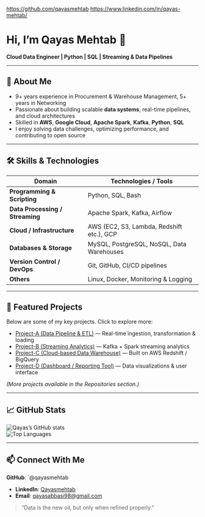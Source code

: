 https://github.com/qayasmehtab
https://www.linkedin.com/in/qayas-mehtab/
# Hi, I’m Qayas Mehtab 👋  
**Cloud Data Engineer | Python | SQL | Streaming & Data Pipelines**

---

## 📌 About Me

- 9+ years experience in Procurement & Warehouse Management, 5+ years in Networking  
- Passionate about building scalable **data systems**, real-time pipelines, and cloud architectures  
- Skilled in **AWS**, **Google Cloud**, **Apache Spark**, **Kafka**, **Python**, **SQL**  
- I enjoy solving data challenges, optimizing performance, and contributing to open source  

---

## 🛠️ Skills & Technologies

| Domain | Technologies / Tools |
|---|---|
| **Programming & Scripting** | Python, SQL, Bash |
| **Data Processing / Streaming** | Apache Spark, Kafka, Airflow |
| **Cloud / Infrastructure** | AWS (EC2, S3, Lambda, Redshift etc.), GCP |
| **Databases & Storage** | MySQL, PostgreSQL, NoSQL, Data Warehouses |
| **Version Control / DevOps** | Git, GitHub, CI/CD pipelines |
| **Others** | Linux, Docker, Monitoring & Logging |

---

## 📂 Featured Projects

Below are some of my key projects. Click to explore more:

- [Project-A (Data Pipeline & ETL)](link-to-repo) — Real-time ingestion, transformation & loading  
- [Project-B (Streaming Analytics)](link-to-repo) — Kafka + Spark streaming analytics  
- [Project-C (Cloud-based Data Warehouse)](link-to-repo) — Built on AWS Redshift / BigQuery  
- [Project-D (Dashboard / Reporting Tool)](link-to-repo) — Data visualizations & user interface  

*(More projects available in the Repositories section.)*

---

## 📈 GitHub Stats

![Qayas’s GitHub stats](https://github-readme-stats.vercel.app/api?username=qayas-mehtab&show_icons=true&hide_border=true&theme=dark)  
![Top Languages](https://github-readme-stats.vercel.app/api/top-langs/?username=qayas-mehtab&layout=compact&theme=dark)

---
## 📫 Connect With Me

 **GitHub**: `@qayasmehtab  
- **LinkedIn**: [Qayasmehtab](https://www.linkedin.com/in/…)  
- **Email**: qayasabbasi98@gmail.com 

> “Data is the new oil, but only when refined properly.”  

